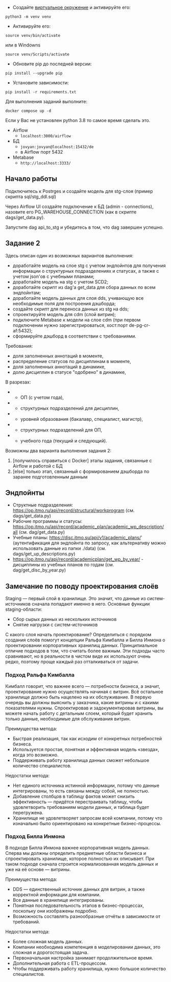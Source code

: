 * Создайте [виртуальное окружение](https://docs.python.org/3/library/venv.html) и активируйте его:
```shell script
python3 -m venv venv
```

* Активируйте его:
```shell script
source venv/bin/activate
```
или в Windowns
```shell script
source venv/Scripts/activate
```

* Обновите pip до последней версии:
```shell script
pip install --upgrade pip
```
* Установите зависимости:
```shell script
pip install -r requirements.txt
```

Для выполнения заданий выполните:

`docker compose up -d`

Если у Вас не установлен python 3.8 то самое время сделать это. 

- Airflow
	- `localhost:3000/airflow`
- БД
	- `jovyan:jovyan@localhost:15432/de`
	- в Airflow порт 5432
- Metabase
    - `http://localhost:3333/` 

## Начало работы

Подключитесь к Postrges и создайте модель для stg-слоя (пример скрипта sql/stg_ddl.sql)

Через Airflow UI создайте подключение к БД (admin - connections), назовите его PG_WAREHOUSE_CONNECTION (как в скрипте dags/get_data.py).

Запустите dag api_to_stg и убедитесь в том, что dag завершен успешно.

## Задание 2 

Здесь описан один из возможных вариантов выполнения:
- доработайте модель на слое stg с учетом эндпойнтов для получения информации о структурных подразделениях и статусах, а также с учетом json'ов c учебными планами;
- доработайте модель на stg с учетом SCD2;
- доработайте скрипт из dag'а get_data для сбора данных по всем эндпойнтам;
- доработайте модель данных для слоя dds, учивающую все необходимые поля для построения дэшборда;
- создайте скрипт для переноса данных из stg на dds;
- спроектируйте модель для cdm (слой витрин);
- подключите Metabase к модели на слое cdm (при первом подключении нужно зарегистрироваться, хост:порт de-pg-cr-af:5432);
- сформируйте дэшборд в соответствии с требованиями.

Требования:
- доля заполненных аннотаций в моменте,
- распределение статусов по дисциплинам в моменте,
- доля заполненных аннотаций в динамике,
- долю дисциплин в статусе "одобрено" в динамике,

В разрезах:
- - ОП (с учетом года), 
- - структурных подразделений для дисциплин, 
- - уровней образования (бакалавр, специалист, магистр),
- - структурных подразделений для ОП, 
- - учебного года (текущий и следующий).

Возможны два варианта выполнения задания 2:
1. [получилось справиться с Docker] этапы задания, связанные с Airflow и работой с БД
2. [else] только этап, связанный с формированием дэшборда по заранее подготовленным данным

## Эндпойнты

- Структные подразделения: https://op.itmo.ru/api/record/structural/workprogram (см. dags/get_data.py)
- Рабочие программы и статусы: https://op.itmo.ru/api/record/academic_plan/academic_wp_description/all (см. dag/get_data.py)
- Учебные планы: https://disc.itmo.su/api/v1/academic_plans/' (аутентификация для эндпойнта по запросу, как альтернативу можно использовать данные из папки ./data) (см. dags/get_up_descriptions.py)
- https://op.itmo.ru/api/record/academicplan/get_wp_by_year/ - дисциплины из учебных планов по годам (см. dag/get_disc_by_year.py)

## Замечание по поводу проектирования слоёв
Staging — первый слой в хранилище. Это значит, что данные из систем-источников сначала попадают именно в него. Основные функции staging-области:
- Сбор сырых данных из нескольких источников 
- Снятие нагрузки с систем-источников 

С какого слоя начать проектирование? Определиться с порядком создания слоёв помогут концепции Ральфа Кимбалла и Билла Инмона о проектировании корпоративных хранилищ данных. Принципиальное отличие подходов в том, что считать более важным. Эти подходы часто сравнивают, но в реальности в чистом виде их используют очень редко, поэтому проще каждый раз отталкиваться от задачи.

### Подход Ральфа Кимбалла
Кимбалл говорит, что важнее всего — потребности бизнеса, а значит, проектирование нужно осуществлять начиная с витрин. Всё остальное хранилище должно быть нацелено на их обслуживание.
В первую очередь вы должны выяснить у заказчика, какие витрины и с какими показателями нужны. Спроектировав и задокументировав витрины, вы можете начать работу с детальным слоем, который будет хранить только данные, необходимые для обслуживания витрин.

Преимущества метода:
- Быстрая реализация, так как исходим от конкретных потребностей бизнеса.
- Используется простая, понятная и эффективная модель «звезда», когда это возможно.
- Поддерживать работу хранилища данных сможет небольшое количество специалистов.

Недостатки метода:
- Нет единого источника истинной информации, потому что данные интегрированы, то есть связаны между собой, не полностью.
- Добавление столбцов в таблицу фактов может снизить эффективность — придётся перестраивать таблицу, чтобы удовлетворить требованиям модели данных, и таблица будет перегружена.
- Хранилище не удовлетворяет запросам всей компании, потому что изначально было ориентировано на конкретные бизнес-процессы.

### Подход Билла Инмона
В подходе Билла Инмона важнее корпоративная модель данных. Сперва мы должны определить предметные области бизнеса и спроектировать хранилище, которое полностью их описывает. При таком подходе сначала строится нормализованная модель данных и уже на её основе — витрины.

Преимущества метода:
- DDS — единственный источник данных для витрин, а также корректной информации для компании.
- Все данные в хранилище интегрированы.
- Понятная последовательность этапов в бизнес-процессах, поскольку они изображены подробно.
- Возможность составлять разнообразные отчёты в зависимости от требований.

Недостатки метода:
- Более сложная модель данных.
- Компании необходима компетенция в моделировании данных, это сложная и дорогостоящая задача.
- Первоначальная настройка занимает продолжительное время.
- Дополнительная работа с ETL-процессом.
- Чтобы поддерживать работу хранилища, нужно большое количество специалистов.
